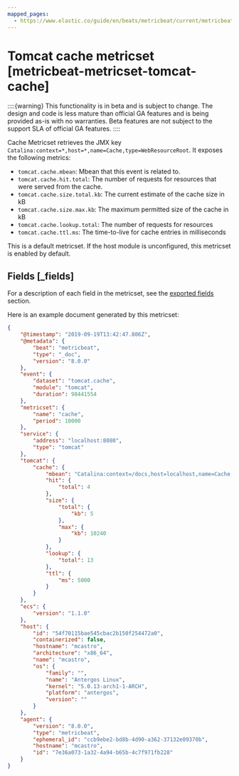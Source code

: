 ```yaml
---
mapped_pages:
  - https://www.elastic.co/guide/en/beats/metricbeat/current/metricbeat-metricset-tomcat-cache.html
---
```


<!-- This file is generated! See scripts/mage/docs_collector.go -->

# Tomcat cache metricset [metricbeat-metricset-tomcat-cache]

::::{warning}
This functionality is in beta and is subject to change. The design and code is less mature than official GA features and is being provided as-is with no warranties. Beta features are not subject to the support SLA of official GA features.
::::


Cache Metricset retrieves the JMX key `Catalina:context=*,host=*,name=Cache,type=WebResourceRoot`. It exposes the following metrics:

* `tomcat.cache.mbean`: Mbean that this event is related to.
* `tomcat.cache.hit.total`: The number of requests for resources that were served from the cache.
* `tomcat.cache.size.total.kb`: The current estimate of the cache size in kB
* `tomcat.cache.size.max.kb`: The maximum permitted size of the cache in kB
* `tomcat.cache.lookup.total`: The number of requests for resources
* `tomcat.cache.ttl.ms`: The time-to-live for cache entries in milliseconds

This is a default metricset. If the host module is unconfigured, this metricset is enabled by default.

## Fields [_fields]

For a description of each field in the metricset, see the [exported fields](/reference/metricbeat/exported-fields-tomcat.md) section.

Here is an example document generated by this metricset:

```json
{
    "@timestamp": "2019-09-19T13:42:47.806Z",
    "@metadata": {
        "beat": "metricbeat",
        "type": "_doc",
        "version": "8.0.0"
    },
    "event": {
        "dataset": "tomcat.cache",
        "module": "tomcat",
        "duration": 98441554
    },
    "metricset": {
        "name": "cache",
        "period": 10000
    },
    "service": {
        "address": "localhost:8080",
        "type": "tomcat"
    },
    "tomcat": {
        "cache": {
            "mbean": "Catalina:context=/docs,host=localhost,name=Cache,type=WebResourceRoot",
            "hit": {
                "total": 4
            },
            "size": {
                "total": {
                    "kb": 5
                },
                "max": {
                    "kb": 10240
                }
            },
            "lookup": {
                "total": 13
            },
            "ttl": {
                "ms": 5000
            }
        }
    },
    "ecs": {
        "version": "1.1.0"
    },
    "host": {
        "id": "54f70115bae545cbac2b150f254472a0",
        "containerized": false,
        "hostname": "mcastro",
        "architecture": "x86_64",
        "name": "mcastro",
        "os": {
            "family": "",
            "name": "Antergos Linux",
            "kernel": "5.0.13-arch1-1-ARCH",
            "platform": "antergos",
            "version": ""
        }
    },
    "agent": {
        "version": "8.0.0",
        "type": "metricbeat",
        "ephemeral_id": "ccb9ebe2-bd8b-4d90-a362-37132e09370b",
        "hostname": "mcastro",
        "id": "7e36a073-1a32-4a94-b65b-4c7f971fb228"
    }
}
```
